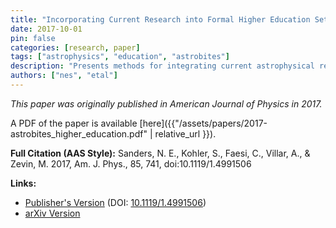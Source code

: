 ```yaml
---
title: "Incorporating Current Research into Formal Higher Education Settings using Astrobites"
date: 2017-10-01
pin: false
categories: [research, paper]
tags: ["astrophysics", "education", "astrobites"]
description: "Presents methods for integrating current astrophysical research into higher education curricula using the Astrobites resource, with lesson plans and examples."
authors: ["nes", "etal"]
---
```


*This paper was originally published in American Journal of Physics in 2017.*

A PDF of the paper is available [here]({{"/assets/papers/2017-astrobites_higher_education.pdf" | relative_url }}).

**Full Citation (AAS Style):**
Sanders, N. E., Kohler, S., Faesi, C., Villar, A., & Zevin, M. 2017, Am. J. Phys., 85, 741, doi:10.1119/1.4991506

**Links:**
- [Publisher's Version](https://pubs.aip.org/aapt/ajp/article/85/10/741/1058191) (DOI: [10.1119/1.4991506](https://doi.org/10.1119/1.4991506))
- [arXiv Version](https://arxiv.org/abs/1706.01165)
